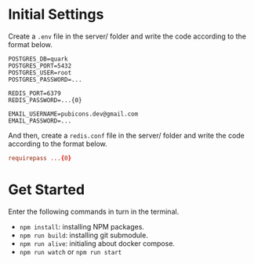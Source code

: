 # Initial Settings
Create a `.env` file in the server/ folder and write the code according to the format below.

```env
POSTGRES_DB=quark
POSTGRES_PORT=5432
POSTGRES_USER=root
POSTGRES_PASSWORD=...

REDIS_PORT=6379
REDIS_PASSWORD=...{0}

EMAIL_USERNAME=pubicons.dev@gmail.com
EMAIL_PASSWORD=...
```

And then, create a `redis.conf` file in the server/ folder and write the code according to the format below.

```conf
requirepass ...{0}
```

# Get Started
Enter the following commands in turn in the terminal.

- `npm install`: installing NPM packages.
- `npm run build`: installing git submodule.
- `npm run alive`: initialing about docker compose.
- `npm run watch` or `npm run start`